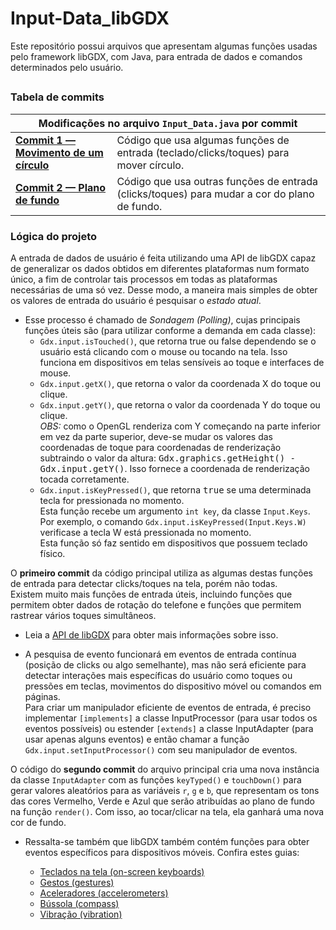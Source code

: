 <h1>Input-Data_libGDX</h1>
<p>Este repositório possui arquivos que apresentam algumas funções usadas pelo framework libGDX, com Java, para entrada de dados e comandos
determinados pelo usuário.</p>
<h2></h2>
<h3>Tabela de commits</h3>
<div>
  <table align="center">
    <thead><th colspan="2">Modificações no arquivo <code>Input_Data.java</code> por commit</th></thead>
    <tr>
      <td>
        <a href="https://github.com/luc-gh/Input-Data_libGDX/blob/9dda6ca8139f4c571bac3a8bb091fe12bad67162/core/src/com/libgdx/input/Input_Data.java">
        <b>Commit 1 — Movimento de um círculo</b></a>
      </td>
      <td>Código que usa algumas funções de entrada (teclado/clicks/toques) para mover círculo.</td>
    </tr>
    <tr>
      <td>
        <a href="https://github.com/luc-gh/Input-Data_libGDX/blob/main/core/src/com/libgdx/input/Input_Data.java">
        <b>Commit 2 — Plano de fundo</b></a>
      </td>
      <td>Código que usa outras funções de entrada (clicks/toques) para mudar a cor do plano de fundo.</td>
    </tr>
  </table>
</div>
<div>
  <h3>Lógica do projeto</h3>
  <p>
    A entrada de dados de usuário é feita utilizando uma API de libGDX capaz de generalizar os dados obtidos em diferentes plataformas num formato 
    único, a fim de controlar tais processos em todas as plataformas necessárias de uma só vez. Desse modo, a maneira mais simples de obter os valores
    de entrada do usuário é pesquisar o <i>estado atual</i>.
  </p>
  <ul>
    <li>
      Esse processo é chamado de <i>Sondagem (Polling)</i>, cujas principais funções úteis são (para utilizar conforme a demanda em cada classe):
      <ul>
        <li>
          <code>Gdx.input.isTouched()</code>, que retorna true ou false dependendo se o usuário está clicando com o mouse ou tocando na tela. 
          Isso funciona em dispositivos em telas sensíveis ao toque e interfaces de mouse.
        </li>
        <li>
          <code>Gdx.input.getX()</code>, que retorna o valor da coordenada X do toque ou clique.
        </li>
        <li>
          <code>Gdx.input.getY()</code>, que retorna o valor da coordenada Y do toque ou clique.<br>
          <i>OBS:</i>
          como o OpenGL renderiza com Y começando na parte inferior em vez da parte superior, deve-se mudar os valores das coordenadas de toque para 
          coordenadas de renderização subtraindo o valor da altura: <kbd>Gdx.graphics.getHeight() - Gdx.input.getY()</kbd>. 
          Isso fornece a coordenada de renderização tocada corretamente.
        </li>
        <li>
          <code>Gdx.input.isKeyPressed()</code>, que retorna <kbd>true</kbd> se uma determinada tecla for pressionada no momento.<br>
          Esta função recebe um argumento <code>int key</code>, da classe <code>Input.Keys</code>.<br>
          Por exemplo, o comando <code>Gdx.input.isKeyPressed(Input.Keys.W)</code> 
          verificase a tecla W está pressionada no momento.<br>
          Esta função só faz sentido em dispositivos que possuem teclado físico.
        </li>
      </ul>
    </li>
  </ul>
  <p>
    O <b>primeiro commit</b> da código principal utiliza as algumas destas funções de entrada para detectar clicks/toques na tela, porém não todas. <br>
    Existem muito mais funções de entrada úteis, incluindo funções que permitem obter dados de rotação do telefone e 
    funções que permitem rastrear vários toques simultâneos.
  </p>
  <ul>
    <li>
      Leia a <a href="https://libgdx.badlogicgames.com/ci/nightlies/docs/api/com/badlogic/gdx/Input.html">API de libGDX</a> para obter 
      mais informações sobre isso.
    </li>
  </ul>
  <ul>
    <li>
      A pesquisa de evento funcionará em eventos de entrada contínua (posição de clicks ou algo semelhante), mas não será eficiente para detectar 
      interações mais específicas do usuário como toques ou pressões em teclas, movimentos do dispositivo móvel ou comandos em páginas.<br>
      Para criar um manipulador eficiente de eventos de entrada, é preciso implementar <code>[implements]</code> a classe InputProcessor 
      (para usar todos os eventos possíveis) ou estender <code>[extends]</code> a classe InputAdapter (para usar apenas alguns eventos) e 
      então chamar a função <code>Gdx.input.setInputProcessor()</code> com seu manipulador de eventos.
    </li>
  </ul>
  <p>
    O código do <b>segundo commit</b> do arquivo principal cria uma nova instância da classe <code>InputAdapter</code> com as funções 
    <code>keyTyped()</code> e <code>touchDown()</code> para gerar valores aleatórios para as variáveis <code>r</code>, <code>g</code> 
    e <code>b</code>, que representam os tons das cores Vermelho, Verde e Azul que serão atribuídas ao plano de fundo na função 
    <code>render()</code>. Com isso, ao tocar/clicar na tela, ela ganhará uma nova cor de fundo.
  </p>
  <ul>
    <li>
      Ressalta-se também que libGDX também contém funções para obter eventos específicos para dispositivos móveis. Confira estes guias:
    </li>
    <ul>
      <li><a href="https://github.com/libgdx/libgdx/wiki/On-screen-keyboard">Teclados na tela (on-screen keyboards)<a></li>
      <li><a href="https://github.com/libgdx/libgdx/wiki/Gesture-detection">Gestos (gestures)</li>
      <li><a href="https://github.com/libgdx/libgdx/wiki/Accelerometer">Aceleradores (accelerometers)<a></li>
      <li><a href="https://github.com/libgdx/libgdx/wiki/Compass">Bússola (compass)<a></li>
      <li><a href="https://github.com/libgdx/libgdx/wiki/Vibrator">Vibração (vibration)<a></li>
    </ul>
  </ul>
</div>
